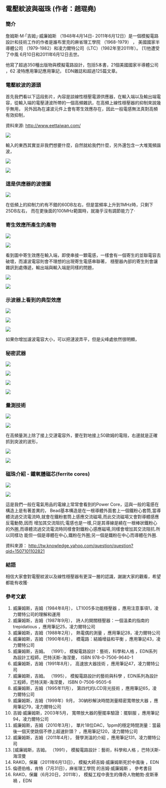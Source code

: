 ## 電壓紋波與磁珠 (作者：趙琨堯)

### 簡介

詹姆斯·M·「吉姆」·威廉姆斯 （1948年4月14日- 2011年6月12日）是一個模擬電路設計和技術工作的作者是誰布里克的麻省理工學院 （1968-1979） ， 美國國家半導體公司 （1979-1982）和凌力爾特公司（LTC）（1982年至2011年）。 [1]他遭受了中風 6月10日和2011年6月12日去世。

他寫了超過350種出版物與模擬電路設計，包括5本書，21個美國國家半導體公司 ，62 凌特應用筆記應用筆記， EDN雜誌和超過125篇文章。



### 電壓紋波的源頭

首先我們看以下這段影片，內容是談線性穩壓電源供應器，在輸入端以及輸出端電容，從輸入端的電壓漣波所帶的一個高頻雜訊，在高頻上線性穩壓器的抑制來說幾乎無用，
另外因為在濾波元件上會有寄生效應存在，因此一般電感無法真對高頻有效抑制，

資料來源: <http://www.eettaiwan.com/>

![](../img/ewave_screen1.jpg)

輸入的東西其實並非我們想要什麼，自然就給我們什麼，另外還包含一大堆寬頻諧波，

![](../img/ewave_screen2.jpg)

![](../img/ewave_screen3.jpg)

### 這是供應器的波德圖

![](../img/ewave_screen4.jpg)

在低頻上的抑制力約有不錯的60DB左右，但是當頻率上升到1MHz時，只剩下25DB左右，
而在更後面的100MHz範圍時，就幾乎沒有調節能力了‧

### 寄生效應所產生的產物

![](../img/ewave_screen5.jpg)

![](../img/ewave_screen6.jpg)

看到圖中寄生效應在輸入端，即使串接一顆電感，一樣會有一個寄生的並聯電容去破壞，而濾波電容則會不理想的出現寄生電感串聯著，
穩壓器內部的寄生則會讓雜訊到處傳遞，輸出端與輸入端是同樣的問題，

![](../img/ewave_screen7.jpg)

![](../img/ewave_screen8.jpg)

### 示波器上看到的典型效應

![](../img/ewave_screen9.jpg)

![](../img/ewave_screen10.jpg)

![](../img/ewave_screen11.jpg)

如果你增加濾波電容大小，可以把漣波弄平，但是尖峰處依然很明顯，

### 秘密武器

![](../img/ewave_screen12.jpg)

![](../img/ewave_screen13.jpg)

![](../img/ewave_screen14.jpg)

![](../img/ewave_screen15.jpg)

### 量測技術

![](../img/ewave_screen16.jpg)

![](../img/ewave_screen17.jpg)

在高頻量測上除了接上交漣電容外，要在對地接上50歐姆的電阻，右邊就是正確抓到突波的波形，

![](../img/ewave_screen18.jpg)

![](../img/ewave_screen19.jpg)


### 磁珠介紹 - 鐵氧體磁芯(ferrite cores) 

![](../img/ewave_screen20.jpg)

![](../img/ewave_screen21.jpg)

這是我們一般在電氣用品的電線上常常會看到的Power Core，這與一般的電感在構造上是有著差異的，
Bead基本構造是在一根導體外面套上一個鐵粉心套筒,當導體流過交流電流時,就會在鐵粉套筒上感應交流磁場,而此交流磁場又會對導體感應反電動勢,因而 增加其交流阻抗;電感也是一樣,只是其導線是繞在一根棒狀鐵粉心的外圈,而導體流過交流電流時同樣會對鐵粉心感應磁場,同樣會增加其交流阻抗.所以同樣功 能但一個是導體在中心,鐵粉在外圈;另一個是鐵粉在中心而導體在外圈. 

資料來源： <http://tw.knowledge.yahoo.com/question/question?qid=1507101102821>

### 結語

相信大家會對電壓紋波以及線性穩壓器有更深一層的認識，謝謝大家的觀看，希望都能有收獲‧

### 參考文獻

1. 威廉姆斯，吉姆（1984年8月）， LT1005多功能穩壓器 ，應用注意事項1，凌力爾特公司的理解和運用 
2. 威廉姆斯，吉姆（1987年9月）， 詩人的開關穩壓器：一個溫柔的指南的trepidatious ，應用筆記25，凌力爾特公司 
3. 威廉姆斯，吉姆（1988年2月）， 熱電偶的測量 ，應用筆記28，凌力爾特公司 
4. 威廉姆斯，吉姆（1990年6月）， 橋電路：結婚增益和平衡 ，應用筆記43，凌力爾特公司 
5. 威廉姆斯，吉姆。 （1991）， 模擬電路設計：藝術，科學和人格 ，EDN系列為設計工程師，巴特沃斯-海涅曼， ISBN 978-0-7506-9640-1 
6. 威廉姆斯，吉姆（1991年8月）， 高速放大器技術 ，應用筆記47，凌力爾特公司 
7. 威廉姆斯，吉姆。 （1995）， 模擬電路設計的藝術與科學 ，EDN系列為設計工程師，巴特沃斯-海涅曼， ISBN 0-7506-9505-6
8. 威廉姆斯，吉姆（1995年11月）， 第四代的LCD背光技術 ，應用筆記65，凌力爾特公司 
9. 威廉姆斯，吉姆（1999年）9月， 30納秒解決時間測量精密寬帶放大器 ，應用筆記79，凌力爾特公司 
10. 吉姆·威廉姆斯，2003年5月， 寬帶放大器的壓擺率驗證：擺馴服 ，應用筆記94，凌力爾特公司 
11. 威廉姆斯，吉姆（2010年3月）， 單片18位DAC，1ppm的穩定時間測量：當最後一個天使跳個不停上超速針頭？ ，應用筆記120，凌力爾特公司 
12. 威廉姆斯，吉姆（2011年4月）， 聲學測溫的介紹 ，應用筆記131，凌力爾特公司 
13. [威廉姆斯，吉姆。 （1991）， 模擬電路設計：藝術，科學和人格 ，巴特沃斯-海涅曼
14. RAKO，保羅（2011年6月13日）， 模擬大師吉姆·威廉姆斯死於中風後 ，EDN 
15. 倫德伯格，肯特（7月31日），麻省理工學院 的吉姆·威廉姆斯 ， 參考書目 
16. RAKO，保羅（6月20日，2011年）， 模擬工程中喪生的傳奇人物鮑勃·皮斯車禍 ，EDN
